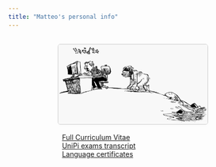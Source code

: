 ```yaml
---
title: "Matteo's personal info"
---
```









<!--
* [Full Curriculum Vitae](https://matteogiorgi.github.io/cv/src/cv.pdf)
* [Exams transcript](assets/exams.pdf)
* [Language certificates](assets/cert.pdf)
-->

<p align="center" style="margin-top:30px">
  <img width="60%" style="border:1px solid #CCCCCC; border-radius:5px" src="assets/evolution.png"/>
</p>

<!--
<div class="boxed"; style="margin-top:5px; margin-left:20%; margin-right:20%">
  <li><a href="https://matteogiorgi.github.io/cv/src/cv.pdf">Full Curriculum Vitae</a>&nbsp</li>
  <li><a href="assets/exams.pdf">UniPi exams transcript</a></li>
  <li><a href="assets/cert.pdf">Language certificates</a>&nbsp</li>
</div>
-->

<div class="boxed"; style="margin-top:5px; margin-left:20%; margin-right:20%">
  <i class="fas fa-signature"></i>&nbsp&nbsp<a href="https://matteogiorgi.github.io/cv/src/cv.pdf">Full Curriculum Vitae</a>&nbsp</br>
  <i class="fas fa-edit"></i>&nbsp&nbsp<a href="assets/exams.pdf">UniPi exams transcript</a></br>
  <i class="fas fa-spell-check"></i>&nbsp&nbsp<a href="assets/cert.pdf">Language certificates</a>&nbsp</br>
</div>
